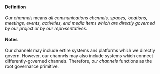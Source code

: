 #### Definition

*Our channels* means *all communications channels, spaces, locations, meetings, events, activities, and media items which are directly governed by our project or by our representatives*.

#### Notes

Our channels may include entire systems and platforms which we directly govern.  However, our channels may also include systems which connect differently-governed channels.  Therefore, *our channels* functions as the root governance primitive.
